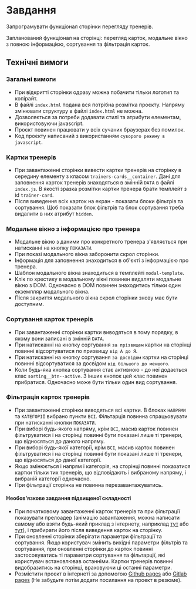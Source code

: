 # Завдання

Запрограмувати функціонал сторінки перегляду тренерів.

Запланований функціонал на сторінці: перегляд карток, модальне вікно з повною інформацією, сортування та фільтрація карток.

## Технічні вимоги

### Загальні вимоги

- При відкритті сторінки одразу можна побачити тільки логотип та копірайт.
- В файлі `index.html` подана вся потрібна розмітка проєкту. Напряму змінювати структуру в файлі `index.html` не можна.
- Дозволяється за потреби додавати стилі та атрибути елементам, використовуючи javascript.
- Проєкт повинен працювати у всіх сучаних браузерах без помилок.
- Код проєкту написаний з використанням `суворого режиму в javascript`.

### Картки тренерів

- При завантаженні сторінки вивести картки тренерів на сторінку в середину елементу з класом `trainers-cards__container`. Дані для заповнення карток тренерів знаходяться в змінній `DATA` в файлі `index.js`. В якості зразка розмітки картки тренера брати темплейт з id `trainer-card`.
- Після виведення всіх карток на екран - показати блоки фільтрів та сортування. Щоб показати блок фільтрів та блок сортування треба видалити в них атрибут `hidden`.

### Модальне вікно з інформацією про тренера

- Модальне вікно з даними про конкретного тренера з'являється при натисканні на кнопку `ПОКАЗАТИ`.
- При показі модального вікна заборонити скрол сторінки.
- Інформація для заповнення знаходиться в об'єкті з інформацією про тренера.
- Шаблон модального вікна знаходиться в темплейті `modal-template`.
- Клік по хрестику в модальному вікні повинен видаляти модальне вікно з DOM. Одночасно в DOM повинен знаходитись тільки один екземпляр модального вікна.
- Після закриття модального вікна скрол сторінки знову має бути доступним.

### Сортування карток тренерів

- При завантаженні сторінки картки виводяться в тому порядку, в якому вони записані в змінній `DATA`.
- При натисканні на кнопку сортування `за прізвищем` картки на сторінці повинні відсортуватися по призвищу `від А до Я`.
- При натисканні на кнопку сортування `за досвідом` картки на сторінці повинні відсортуватися за досвідом `від більшого до меншого`.
- Коли будь-яка кнопка сортування стає активною - до неї додається клас `sorting__btn--active`. З інших кнопок цей клас повинен прибратися. Одночасно може бути тільки один вид сортування.

### Фільтрація карток тренерів

- При завантаженні сторінки виводяться всі картки. В блоках `НАПРЯМИ` та `КАТЕГОРІЇ` вибрано пункти `ВСІ`. Фільтарція повинна спрацьовувати при натисканні кнопки `ПОКАЗАТИ`.
- При виборі будь-якого напряму, крім `ВСІ`, масив карток повинен фільтруватися і на сторінці повинні бути показані лише ті тренери, що відносяться до даного напряму.
- При виборі будь-якої категорії, крім `ВСІ`, масив карток повинен фільтруватися і на сторінці повинні бути показані лише ті тренери, що відносяться до даної категорії.
- Якщо змінюється і напрям і категорія, на сторінці повинні показатися картки тільки тих тренерів, що відповідають і вибраному напряму, і вибраній категорії одночасно.
- При фільтрації сторінка не повинна перезавантажуватись.

#### Необов'язкове завдання підвищеної складності

- При початковому завантаженні карток тренерів та при фільтрації показувати прелоадер (анімацію завантаження, можна написати самому або взяти будь-який приклад з інтернету, наприклад [тут](https://freefrontend.com/css-loaders/) або [тут](http://nisnom.com/preloadery-loader/)), і прибирати його після виведення карток на сторінку.
- При оновленні сторінки зберігати параметри фільтрації та сортування. Якщо користувач змінить вихідні параметри фільтрів та сортування, при оновленні сторінки до карток повинні застосовуватись ті параметри сортування та фільтарції, які користувач встановлював останніми. Картки тренерів повинні видобразитись на сторінці, враховуючи ці останні параметри.
- Розмістити проєкт в інтернеті за допомогою [Github pages](https://pages.github.com/) або [Gitlab pages](https://docs.gitlab.com/ee/user/project/pages/) (Не забудьте потім додати посилання на проект в резюме).
